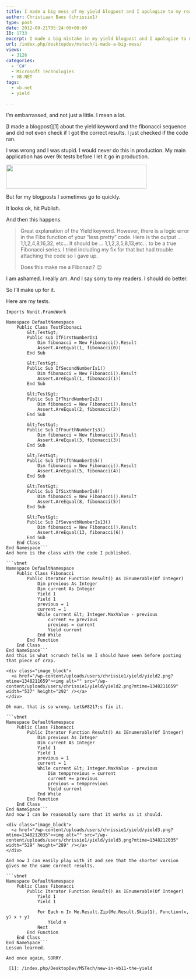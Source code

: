```yaml
---
title: I made a big mess of my yield blogpost and I apologize to my readers for that.
author: Christiaan Baes (chrissie1)
type: post
date: 2012-09-21T05:24:00+00:00
ID: 1733
excerpt: I made a big mistake in my yield blogpost and I apologize to my readers for it.
url: /index.php/desktopdev/mstech/i-made-a-big-mess/
views:
  - 3126
categories:
  - 'C#'
  - Microsoft Technologies
  - VB.NET
tags:
  - vb.net
  - yield

---
```

I&#8217;m embarrassed, and not just a little. I mean a lot. 

[I made a blogpost][1] about the yield keyword and the fibonacci sequence and did not even check if I got the correct results. I just checked if the code ran. 

I was wrong and I was stupid. I would never do this in production. My main application has over 9k tests before I let it go in production. 

<div class="image_block">
  <a href="/wp-content/uploads/users/chrissie1/yield/yield1.png?mtime=1348211444"><img alt="" src="/wp-content/uploads/users/chrissie1/yield/yield1.png?mtime=1348211444" width="385" height="65" /></a>
</div>

But for my blogposts I sometimes go to quickly. 

It looks ok, hit Publish.

And then this happens.

> Great explanation of the Yield keyword. However, there is a logic error in the Fibs function of your &#8220;less pretty&#8221; code. Here is the output &#8230;1,1,2,4,8,16,32, etc&#8230; It should be &#8230; 1,1,2,3,5,8,13,etc&#8230; to be a true Fibonacci series. I tried including my fix for that but had trouble attaching the code so I gave up. 
> 
> Does this make me a Fibonazi? 😉

<span class="MT_red">I am ashamed.</span> I really am. And I say sorry to my readers. I should do better.

So I&#8217;ll make up for it.

Here are my tests.

```vbnet
Imports Nunit.FrameWork

Namespace DefaultNamespace
    Public Class TestFibonaci
        &lt;Test&gt;
        Public sub IfFirstNumberIs1
            Dim fibonacci = New Fibonacci().Result
            Assert.AreEqual(1, fibonacci(0))
        End Sub

        &lt;Test&gt;
        Public Sub IfSecondNumberIs1()
            Dim fibonacci = New Fibonacci().Result
            Assert.AreEqual(1, fibonacci(1))
        End Sub

        &lt;Test&gt;
        Public Sub IfThirdNumberIs2()
            Dim fibonacci = New Fibonacci().Result
            Assert.AreEqual(2, fibonacci(2))
        End Sub

        &lt;Test&gt;
        Public Sub IfFourthNumberIs3()
            Dim fibonacci = New Fibonacci().Result
            Assert.AreEqual(3, fibonacci(3))
        End Sub

        &lt;Test&gt;
        Public Sub IfFifthNumberIs5()
            Dim fibonacci = New Fibonacci().Result
            Assert.AreEqual(5, fibonacci(4))
        End Sub

        &lt;Test&gt;
        Public Sub IfSixthNumberIs8()
            Dim fibonacci = New Fibonacci().Result
            Assert.AreEqual(8, fibonacci(5))
        End Sub

        &lt;Test&gt;
        Public Sub IfSeventhNumberIs13()
            Dim fibonacci = New Fibonacci().Result
            Assert.AreEqual(13, fibonacci(6))
        End Sub
    End Class
End Namespace```
And here is the class with the code I published.

```vbnet
Namespace DefaultNamespace
    Public Class Fibonacci
        Public Iterator Function Result() As IEnumerable(Of Integer)
            Dim previous As Integer
            Dim current As Integer
            Yield 1
            Yield 1
            previous = 1
            current = 1
            While current &lt; Integer.MaxValue - previous
                current += previous
                previous = current
                Yield current
            End While
        End Function
    End Class
End NameSpace```
And this is what ncrunch tells me I should have seen before posting that piece of crap.

<div class="image_block">
  <a href="/wp-content/uploads/users/chrissie1/yield/yield2.png?mtime=1348211659"><img alt="" src="/wp-content/uploads/users/chrissie1/yield/yield2.png?mtime=1348211659" width="537" height="292" /></a>
</div>

Oh man, that is so wrong. Let&#8217;s fix it.

```vbnet
Namespace DefaultNamespace
    Public Class Fibonacci
        Public Iterator Function Result() As IEnumerable(Of Integer)
            Dim previous As Integer
            Dim current As Integer
            Yield 1
            Yield 1
            previous = 1
            current = 1
            While current &lt; Integer.MaxValue - previous
                Dim tempprevious = current
                current += previous
                previous = tempprevious
                Yield current
            End While
        End Function
    End Class
End NameSpace```
And now I can be reasonably sure that it works as it should.

<div class="image_block">
  <a href="/wp-content/uploads/users/chrissie1/yield/yield3.png?mtime=1348212035"><img alt="" src="/wp-content/uploads/users/chrissie1/yield/yield3.png?mtime=1348212035" width="529" height="289" /></a>
</div>

And now I can easily play with it and see that the shorter version gives me the same correct results.

```vbnet
Namespace DefaultNamespace
    Public Class Fibonacci
        Public Iterator Function Result() As IEnumerable(Of Integer)
            Yield 1
            Yield 1

            For Each n In Me.Result.Zip(Me.Result.Skip(1), Function(x, y) x + y)
                Yield n
            Next
        End Function
    End Class
End NameSpace```
Lesson learned.

And once again, SORRY.

 [1]: /index.php/DesktopDev/MSTech/new-in-vb11-the-yield